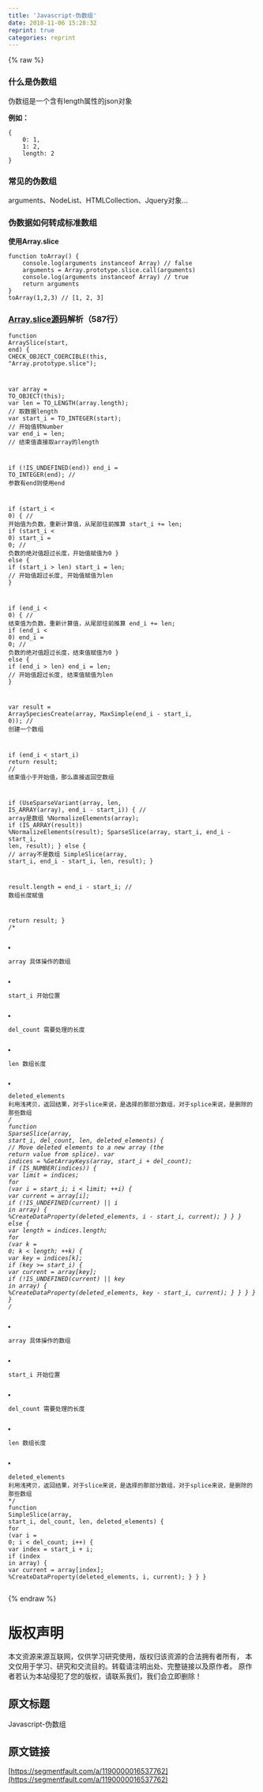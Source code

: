 ```yaml
---
title: 'Javascript-伪数组' 
date: 2018-11-06 15:28:32
reprint: true
categories: reprint
---
```


{% raw %}
<h3 id="articleHeader0">&#x4EC0;&#x4E48;&#x662F;&#x4F2A;&#x6570;&#x7EC4;</h3><p>&#x4F2A;&#x6570;&#x7EC4;&#x662F;&#x4E00;&#x4E2A;&#x542B;&#x6709;length&#x5C5E;&#x6027;&#x7684;json&#x5BF9;&#x8C61;</p><p><strong>&#x4F8B;&#x5982;&#xFF1A;</strong></p><div class="widget-codetool" style="display:none"><div class="widget-codetool--inner"><span class="selectCode code-tool" data-toggle="tooltip" data-placement="top" title="" data-original-title="&#x5168;&#x9009;"></span> <span type="button" class="copyCode code-tool" data-toggle="tooltip" data-placement="top" data-clipboard-text="{
    0: 1,
    1: 2,
    length: 2
}" title="" data-original-title="&#x590D;&#x5236;"></span> <span type="button" class="saveToNote code-tool" data-toggle="tooltip" data-placement="top" title="" data-original-title="&#x653E;&#x8FDB;&#x7B14;&#x8BB0;"></span></div></div><pre class="javascript hljs"><code class="javascript">{
    <span class="hljs-number">0</span>: <span class="hljs-number">1</span>,
    <span class="hljs-number">1</span>: <span class="hljs-number">2</span>,
    <span class="hljs-attr">length</span>: <span class="hljs-number">2</span>
}</code></pre><h3 id="articleHeader1">&#x5E38;&#x89C1;&#x7684;&#x4F2A;&#x6570;&#x7EC4;</h3><p>arguments&#x3001;NodeList&#x3001;HTMLCollection&#x3001;Jquery&#x5BF9;&#x8C61;...</p><h3 id="articleHeader2">&#x4F2A;&#x6570;&#x636E;&#x5982;&#x4F55;&#x8F6C;&#x6210;&#x6807;&#x51C6;&#x6570;&#x7EC4;</h3><p><strong>&#x4F7F;&#x7528;Array.slice</strong></p><div class="widget-codetool" style="display:none"><div class="widget-codetool--inner"><span class="selectCode code-tool" data-toggle="tooltip" data-placement="top" title="" data-original-title="&#x5168;&#x9009;"></span> <span type="button" class="copyCode code-tool" data-toggle="tooltip" data-placement="top" data-clipboard-text="function toArray() {
    console.log(arguments instanceof Array) // false
    arguments = Array.prototype.slice.call(arguments)
    console.log(arguments instanceof Array) // true
    return arguments
}
toArray(1,2,3) // [1, 2, 3]" title="" data-original-title="&#x590D;&#x5236;"></span> <span type="button" class="saveToNote code-tool" data-toggle="tooltip" data-placement="top" title="" data-original-title="&#x653E;&#x8FDB;&#x7B14;&#x8BB0;"></span></div></div><pre class="javascript hljs"><code class="javascript"><span class="hljs-function"><span class="hljs-keyword">function</span> <span class="hljs-title">toArray</span>(<span class="hljs-params"></span>) </span>{
    <span class="hljs-built_in">console</span>.log(<span class="hljs-built_in">arguments</span> <span class="hljs-keyword">instanceof</span> <span class="hljs-built_in">Array</span>) <span class="hljs-comment">// false</span>
    <span class="hljs-built_in">arguments</span> = <span class="hljs-built_in">Array</span>.prototype.slice.call(<span class="hljs-built_in">arguments</span>)
    <span class="hljs-built_in">console</span>.log(<span class="hljs-built_in">arguments</span> <span class="hljs-keyword">instanceof</span> <span class="hljs-built_in">Array</span>) <span class="hljs-comment">// true</span>
    <span class="hljs-keyword">return</span> <span class="hljs-built_in">arguments</span>
}
toArray(<span class="hljs-number">1</span>,<span class="hljs-number">2</span>,<span class="hljs-number">3</span>) <span class="hljs-comment">// [1, 2, 3]</span></code></pre><h3 id="articleHeader3"><a href="https://github.com/v8/v8/blob/ad82a40509c5b5b4680d4299c8f08d6c6d31af3c/src/js/array.js" rel="nofollow noreferrer" target="_blank">Array.slice&#x6E90;&#x7801;</a>&#x89E3;&#x6790;&#xFF08;587&#x884C;&#xFF09;</h3><div class="widget-codetool" style="display:none"><div class="widget-codetool--inner"><span class="selectCode code-tool" data-toggle="tooltip" data-placement="top" title="" data-original-title="&#x5168;&#x9009;"></span> <span type="button" class="copyCode code-tool" data-toggle="tooltip" data-placement="top" data-clipboard-text="function ArraySlice(start, end) {
    CHECK_OBJECT_COERCIBLE(this, &quot;Array.prototype.slice&quot;);

    var array = TO_OBJECT(this); 
    var len = TO_LENGTH(array.length); // &#x53D6;&#x6570;&#x636E;length
    var start_i = TO_INTEGER(start); // &#x5F00;&#x59CB;&#x503C;&#x8F6C;Number
    var end_i = len; // &#x7ED3;&#x675F;&#x503C;&#x76F4;&#x63A5;&#x53D6;array&#x7684;length

    if (!IS_UNDEFINED(end)) end_i = TO_INTEGER(end); // &#x53C2;&#x6570;&#x6709;end&#x5219;&#x4F7F;&#x7528;end

    if (start_i &lt; 0) { // &#x5F00;&#x59CB;&#x503C;&#x4E3A;&#x8D1F;&#x6570;&#xFF0C;&#x91CD;&#x65B0;&#x8BA1;&#x7B97;&#x503C;&#xFF0C;&#x4ECE;&#x5C3E;&#x90E8;&#x5F80;&#x524D;&#x63A8;&#x7B97;
        start_i += len;
        if (start_i &lt; 0) start_i = 0; // &#x8D1F;&#x6570;&#x7684;&#x7EDD;&#x5BF9;&#x503C;&#x8D85;&#x8FC7;&#x957F;&#x5EA6;&#xFF0C;&#x5F00;&#x59CB;&#x503C;&#x8D4B;&#x503C;&#x4E3A;0
    } else {
        if (start_i &gt; len) start_i = len; // &#x5F00;&#x59CB;&#x503C;&#x8D85;&#x8FC7;&#x957F;&#x5EA6;, &#x5F00;&#x59CB;&#x503C;&#x8D4B;&#x503C;&#x4E3A;len
    }

    if (end_i &lt; 0) { // &#x7ED3;&#x675F;&#x503C;&#x4E3A;&#x8D1F;&#x6570;&#xFF0C;&#x91CD;&#x65B0;&#x8BA1;&#x7B97;&#x503C;&#xFF0C;&#x4ECE;&#x5C3E;&#x90E8;&#x5F80;&#x524D;&#x63A8;&#x7B97;
        end_i += len;
        if (end_i &lt; 0) end_i = 0; // &#x8D1F;&#x6570;&#x7684;&#x7EDD;&#x5BF9;&#x503C;&#x8D85;&#x8FC7;&#x957F;&#x5EA6;&#xFF0C;&#x7ED3;&#x675F;&#x503C;&#x8D4B;&#x503C;&#x4E3A;0
    } else {
        if (end_i &gt; len) end_i = len; // &#x5F00;&#x59CB;&#x503C;&#x8D85;&#x8FC7;&#x957F;&#x5EA6;, &#x7ED3;&#x675F;&#x503C;&#x8D4B;&#x503C;&#x4E3A;len
    }

    var result = ArraySpeciesCreate(array, MaxSimple(end_i - start_i, 0)); // &#x521B;&#x5EFA;&#x4E00;&#x4E2A;&#x6570;&#x7EC4;

    if (end_i &lt; start_i) return result; // &#x7ED3;&#x675F;&#x503C;&#x5C0F;&#x4E8E;&#x5F00;&#x59CB;&#x503C;&#xFF0C;&#x90A3;&#x4E48;&#x76F4;&#x63A5;&#x8FD4;&#x56DE;&#x7A7A;&#x6570;&#x7EC4;

    if (UseSparseVariant(array, len, IS_ARRAY(array), end_i - start_i)) { // array&#x662F;&#x6570;&#x7EC4;
        %NormalizeElements(array);
        if (IS_ARRAY(result)) %NormalizeElements(result);
        SparseSlice(array, start_i, end_i - start_i, len, result);
    } else { // array&#x4E0D;&#x662F;&#x6570;&#x7EC4;
        SimpleSlice(array, start_i, end_i - start_i, len, result);
    }

    result.length = end_i - start_i;  // &#x6570;&#x7EC4;&#x957F;&#x5EA6;&#x8D4B;&#x503C;

    return result;
}
/*
* array &#x5177;&#x4F53;&#x64CD;&#x4F5C;&#x7684;&#x6570;&#x7EC4;
* start_i &#x5F00;&#x59CB;&#x4F4D;&#x7F6E;
* del_count &#x9700;&#x8981;&#x5904;&#x7406;&#x7684;&#x957F;&#x5EA6;
* len &#x6570;&#x7EC4;&#x957F;&#x5EA6;
* deleted_elements &#x5229;&#x7528;&#x6D45;&#x62F7;&#x8D1D;&#xFF0C;&#x8FD4;&#x56DE;&#x7ED3;&#x679C;&#xFF0C;&#x5BF9;&#x4E8E;slice&#x6765;&#x8BF4;&#xFF0C;&#x662F;&#x9009;&#x62E9;&#x7684;&#x90A3;&#x90E8;&#x5206;&#x6570;&#x7EC4;&#xFF0C;&#x5BF9;&#x4E8E;splice&#x6765;&#x8BF4;&#xFF0C;&#x662F;&#x5220;&#x9664;&#x7684;&#x90A3;&#x4E9B;&#x6570;&#x7EC4;
*/
function SparseSlice(array, start_i, del_count, len, deleted_elements) {
    // Move deleted elements to a new array (the return value from splice).
    var indices = %GetArrayKeys(array, start_i + del_count);
    if (IS_NUMBER(indices)) {
        var limit = indices;
        for (var i = start_i; i &lt; limit; ++i) {
            var current = array[i];
            if (!IS_UNDEFINED(current) || i in array) {
                %CreateDataProperty(deleted_elements, i - start_i, current);
            }
        }
    } else {
        var length = indices.length;
        for (var k = 0; k &lt; length; ++k) {
            var key = indices[k];
            if (key &gt;= start_i) {
                var current = array[key];
                if (!IS_UNDEFINED(current) || key in array) {
                    %CreateDataProperty(deleted_elements, key - start_i, current);
                }
            }
        }
    }
}
/*
* array &#x5177;&#x4F53;&#x64CD;&#x4F5C;&#x7684;&#x6570;&#x7EC4;
* start_i &#x5F00;&#x59CB;&#x4F4D;&#x7F6E;
* del_count &#x9700;&#x8981;&#x5904;&#x7406;&#x7684;&#x957F;&#x5EA6;
* len &#x6570;&#x7EC4;&#x957F;&#x5EA6;
* deleted_elements &#x5229;&#x7528;&#x6D45;&#x62F7;&#x8D1D;&#xFF0C;&#x8FD4;&#x56DE;&#x7ED3;&#x679C;&#xFF0C;&#x5BF9;&#x4E8E;slice&#x6765;&#x8BF4;&#xFF0C;&#x662F;&#x9009;&#x62E9;&#x7684;&#x90A3;&#x90E8;&#x5206;&#x6570;&#x7EC4;&#xFF0C;&#x5BF9;&#x4E8E;splice&#x6765;&#x8BF4;&#xFF0C;&#x662F;&#x5220;&#x9664;&#x7684;&#x90A3;&#x4E9B;&#x6570;&#x7EC4;
*/
function SimpleSlice(array, start_i, del_count, len, deleted_elements) {
    for (var i = 0; i &lt; del_count; i++) {
        var index = start_i + i;
        if (index in array) {
            var current = array[index];
            %CreateDataProperty(deleted_elements, i, current);
        }
    }
}" title="" data-original-title="&#x590D;&#x5236;"></span> <span type="button" class="saveToNote code-tool" data-toggle="tooltip" data-placement="top" title="" data-original-title="&#x653E;&#x8FDB;&#x7B14;&#x8BB0;"></span></div></div><pre class="javascript hljs"><code class="javascript"><span class="hljs-function"><span class="hljs-keyword">function</span> <span class="hljs-title">ArraySlice</span>(<span class="hljs-params">start, end</span>) </span>{
    CHECK_OBJECT_COERCIBLE(<span class="hljs-keyword">this</span>, <span class="hljs-string">&quot;Array.prototype.slice&quot;</span>);

    <span class="hljs-keyword">var</span> array = TO_OBJECT(<span class="hljs-keyword">this</span>); 
    <span class="hljs-keyword">var</span> len = TO_LENGTH(array.length); <span class="hljs-comment">// &#x53D6;&#x6570;&#x636E;length</span>
    <span class="hljs-keyword">var</span> start_i = TO_INTEGER(start); <span class="hljs-comment">// &#x5F00;&#x59CB;&#x503C;&#x8F6C;Number</span>
    <span class="hljs-keyword">var</span> end_i = len; <span class="hljs-comment">// &#x7ED3;&#x675F;&#x503C;&#x76F4;&#x63A5;&#x53D6;array&#x7684;length</span>

    <span class="hljs-keyword">if</span> (!IS_UNDEFINED(end)) end_i = TO_INTEGER(end); <span class="hljs-comment">// &#x53C2;&#x6570;&#x6709;end&#x5219;&#x4F7F;&#x7528;end</span>

    <span class="hljs-keyword">if</span> (start_i &lt; <span class="hljs-number">0</span>) { <span class="hljs-comment">// &#x5F00;&#x59CB;&#x503C;&#x4E3A;&#x8D1F;&#x6570;&#xFF0C;&#x91CD;&#x65B0;&#x8BA1;&#x7B97;&#x503C;&#xFF0C;&#x4ECE;&#x5C3E;&#x90E8;&#x5F80;&#x524D;&#x63A8;&#x7B97;</span>
        start_i += len;
        <span class="hljs-keyword">if</span> (start_i &lt; <span class="hljs-number">0</span>) start_i = <span class="hljs-number">0</span>; <span class="hljs-comment">// &#x8D1F;&#x6570;&#x7684;&#x7EDD;&#x5BF9;&#x503C;&#x8D85;&#x8FC7;&#x957F;&#x5EA6;&#xFF0C;&#x5F00;&#x59CB;&#x503C;&#x8D4B;&#x503C;&#x4E3A;0</span>
    } <span class="hljs-keyword">else</span> {
        <span class="hljs-keyword">if</span> (start_i &gt; len) start_i = len; <span class="hljs-comment">// &#x5F00;&#x59CB;&#x503C;&#x8D85;&#x8FC7;&#x957F;&#x5EA6;, &#x5F00;&#x59CB;&#x503C;&#x8D4B;&#x503C;&#x4E3A;len</span>
    }

    <span class="hljs-keyword">if</span> (end_i &lt; <span class="hljs-number">0</span>) { <span class="hljs-comment">// &#x7ED3;&#x675F;&#x503C;&#x4E3A;&#x8D1F;&#x6570;&#xFF0C;&#x91CD;&#x65B0;&#x8BA1;&#x7B97;&#x503C;&#xFF0C;&#x4ECE;&#x5C3E;&#x90E8;&#x5F80;&#x524D;&#x63A8;&#x7B97;</span>
        end_i += len;
        <span class="hljs-keyword">if</span> (end_i &lt; <span class="hljs-number">0</span>) end_i = <span class="hljs-number">0</span>; <span class="hljs-comment">// &#x8D1F;&#x6570;&#x7684;&#x7EDD;&#x5BF9;&#x503C;&#x8D85;&#x8FC7;&#x957F;&#x5EA6;&#xFF0C;&#x7ED3;&#x675F;&#x503C;&#x8D4B;&#x503C;&#x4E3A;0</span>
    } <span class="hljs-keyword">else</span> {
        <span class="hljs-keyword">if</span> (end_i &gt; len) end_i = len; <span class="hljs-comment">// &#x5F00;&#x59CB;&#x503C;&#x8D85;&#x8FC7;&#x957F;&#x5EA6;, &#x7ED3;&#x675F;&#x503C;&#x8D4B;&#x503C;&#x4E3A;len</span>
    }

    <span class="hljs-keyword">var</span> result = ArraySpeciesCreate(array, MaxSimple(end_i - start_i, <span class="hljs-number">0</span>)); <span class="hljs-comment">// &#x521B;&#x5EFA;&#x4E00;&#x4E2A;&#x6570;&#x7EC4;</span>

    <span class="hljs-keyword">if</span> (end_i &lt; start_i) <span class="hljs-keyword">return</span> result; <span class="hljs-comment">// &#x7ED3;&#x675F;&#x503C;&#x5C0F;&#x4E8E;&#x5F00;&#x59CB;&#x503C;&#xFF0C;&#x90A3;&#x4E48;&#x76F4;&#x63A5;&#x8FD4;&#x56DE;&#x7A7A;&#x6570;&#x7EC4;</span>

    <span class="hljs-keyword">if</span> (UseSparseVariant(array, len, IS_ARRAY(array), end_i - start_i)) { <span class="hljs-comment">// array&#x662F;&#x6570;&#x7EC4;</span>
        %NormalizeElements(array);
        <span class="hljs-keyword">if</span> (IS_ARRAY(result)) %NormalizeElements(result);
        SparseSlice(array, start_i, end_i - start_i, len, result);
    } <span class="hljs-keyword">else</span> { <span class="hljs-comment">// array&#x4E0D;&#x662F;&#x6570;&#x7EC4;</span>
        SimpleSlice(array, start_i, end_i - start_i, len, result);
    }

    result.length = end_i - start_i;  <span class="hljs-comment">// &#x6570;&#x7EC4;&#x957F;&#x5EA6;&#x8D4B;&#x503C;</span>

    <span class="hljs-keyword">return</span> result;
}
<span class="hljs-comment">/*
* array &#x5177;&#x4F53;&#x64CD;&#x4F5C;&#x7684;&#x6570;&#x7EC4;
* start_i &#x5F00;&#x59CB;&#x4F4D;&#x7F6E;
* del_count &#x9700;&#x8981;&#x5904;&#x7406;&#x7684;&#x957F;&#x5EA6;
* len &#x6570;&#x7EC4;&#x957F;&#x5EA6;
* deleted_elements &#x5229;&#x7528;&#x6D45;&#x62F7;&#x8D1D;&#xFF0C;&#x8FD4;&#x56DE;&#x7ED3;&#x679C;&#xFF0C;&#x5BF9;&#x4E8E;slice&#x6765;&#x8BF4;&#xFF0C;&#x662F;&#x9009;&#x62E9;&#x7684;&#x90A3;&#x90E8;&#x5206;&#x6570;&#x7EC4;&#xFF0C;&#x5BF9;&#x4E8E;splice&#x6765;&#x8BF4;&#xFF0C;&#x662F;&#x5220;&#x9664;&#x7684;&#x90A3;&#x4E9B;&#x6570;&#x7EC4;
*/</span>
<span class="hljs-function"><span class="hljs-keyword">function</span> <span class="hljs-title">SparseSlice</span>(<span class="hljs-params">array, start_i, del_count, len, deleted_elements</span>) </span>{
    <span class="hljs-comment">// Move deleted elements to a new array (the return value from splice).</span>
    <span class="hljs-keyword">var</span> indices = %GetArrayKeys(array, start_i + del_count);
    <span class="hljs-keyword">if</span> (IS_NUMBER(indices)) {
        <span class="hljs-keyword">var</span> limit = indices;
        <span class="hljs-keyword">for</span> (<span class="hljs-keyword">var</span> i = start_i; i &lt; limit; ++i) {
            <span class="hljs-keyword">var</span> current = array[i];
            <span class="hljs-keyword">if</span> (!IS_UNDEFINED(current) || i <span class="hljs-keyword">in</span> array) {
                %CreateDataProperty(deleted_elements, i - start_i, current);
            }
        }
    } <span class="hljs-keyword">else</span> {
        <span class="hljs-keyword">var</span> length = indices.length;
        <span class="hljs-keyword">for</span> (<span class="hljs-keyword">var</span> k = <span class="hljs-number">0</span>; k &lt; length; ++k) {
            <span class="hljs-keyword">var</span> key = indices[k];
            <span class="hljs-keyword">if</span> (key &gt;= start_i) {
                <span class="hljs-keyword">var</span> current = array[key];
                <span class="hljs-keyword">if</span> (!IS_UNDEFINED(current) || key <span class="hljs-keyword">in</span> array) {
                    %CreateDataProperty(deleted_elements, key - start_i, current);
                }
            }
        }
    }
}
<span class="hljs-comment">/*
* array &#x5177;&#x4F53;&#x64CD;&#x4F5C;&#x7684;&#x6570;&#x7EC4;
* start_i &#x5F00;&#x59CB;&#x4F4D;&#x7F6E;
* del_count &#x9700;&#x8981;&#x5904;&#x7406;&#x7684;&#x957F;&#x5EA6;
* len &#x6570;&#x7EC4;&#x957F;&#x5EA6;
* deleted_elements &#x5229;&#x7528;&#x6D45;&#x62F7;&#x8D1D;&#xFF0C;&#x8FD4;&#x56DE;&#x7ED3;&#x679C;&#xFF0C;&#x5BF9;&#x4E8E;slice&#x6765;&#x8BF4;&#xFF0C;&#x662F;&#x9009;&#x62E9;&#x7684;&#x90A3;&#x90E8;&#x5206;&#x6570;&#x7EC4;&#xFF0C;&#x5BF9;&#x4E8E;splice&#x6765;&#x8BF4;&#xFF0C;&#x662F;&#x5220;&#x9664;&#x7684;&#x90A3;&#x4E9B;&#x6570;&#x7EC4;
*/</span>
<span class="hljs-function"><span class="hljs-keyword">function</span> <span class="hljs-title">SimpleSlice</span>(<span class="hljs-params">array, start_i, del_count, len, deleted_elements</span>) </span>{
    <span class="hljs-keyword">for</span> (<span class="hljs-keyword">var</span> i = <span class="hljs-number">0</span>; i &lt; del_count; i++) {
        <span class="hljs-keyword">var</span> index = start_i + i;
        <span class="hljs-keyword">if</span> (index <span class="hljs-keyword">in</span> array) {
            <span class="hljs-keyword">var</span> current = array[index];
            %CreateDataProperty(deleted_elements, i, current);
        }
    }
}</code></pre>
{% endraw %}

# 版权声明
本文资源来源互联网，仅供学习研究使用，版权归该资源的合法拥有者所有，
本文仅用于学习、研究和交流目的。转载请注明出处、完整链接以及原作者。
原作者若认为本站侵犯了您的版权，请联系我们，我们会立即删除！

## 原文标题
Javascript-伪数组

## 原文链接
[https://segmentfault.com/a/1190000016537762](https://segmentfault.com/a/1190000016537762)

